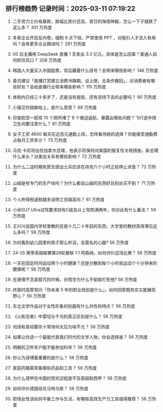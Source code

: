 
## 排行榜趋势 记录时间：2025-03-11 07:19:22
  
  1. 二手劳力士价格暴跌，跌幅比房价还高，昔日的保值神器，怎么一下子就跌了这么多？ 301 万热度
    
  2. 多家企业开启反内卷，强制 9 点下班、严禁使用 PPT ，对吸引人才流入有用吗？会有更多企业跟进吗？ 281 万热度
    
  3. 00 后主播用 DeepSeek 直播 1 天卖出 3.3 亿元，具体是怎么回事？普通人如何抓住风口？ 208 万热度
    
  4. 韩国人大量买入中国股票，背后藏着什么信号？会带来哪些影响？ 146 万热度
    
  5. 委员建议「直播打赏建立消费冷静期，设上限、无条件撤回」，对消费者有哪些好处？会给直播行业带来哪些影响？ 115 万热度
    
  6. 体制内已经三十多岁了，还是没有提拔，还有坚持下去的必要吗？ 90 万热度
    
  7. 小猫见你就躺地上，是什么意思？ 89 万热度
    
  8. 印度航空一航班 10 个厕所堵了 9 个被迫返航，暴露出哪些问题？飞行途中用卫生间要注意什么？ 81 万热度
    
  9. 女子工资 4600 每天花近百元通勤上班，怎样看待她的选择？你能接受通勤费占每月工资多少？ 73 万热度
    
  10. 马克·卡尼将出任加拿大总理，他表示将保持对美国的报复性关税措施，新总理什么来头？对美加关系有哪些影响？ 72 万热度
    
  11. 为什么二战时期有医生提出士兵应该在进攻六个小时之前停止进食？ 72 万热度
    
  12. 山姆是有专门的生产线吗？为什么都说山姆的东西好且别处买不到？ 71 万热度
    
  13. 个人所得税退税越多说明工资越高吗？ 61 万热度
    
  14. 小米SU7 Ultra试驾要求持有C级及以上驾照满两年，你对此有什么看法？ 59 万热度
    
  15. 王兴兴说国内学校里教的还是十几二十年前的东西，大学里的教材真得滞后这么多吗？ 59 万热度
    
  16. 为何看到幼儿园里的孩子那么听话，会莫名的心酸? 56 万热度
    
  17. 24-25 赛季英超联赛第28轮曼联 1:1 阿森纳，如何评价这场比赛？ 56 万热度
    
  18. 一天在固定时间运动两个小时健康？还是分散到每个小时我运动个十分钟来的健康呢？ 56 万热度
    
  19. 在唐僧不念紧箍咒的时候，孙悟空为什么不偷偷打死他? 56 万热度
    
  20. 终面时高管常问「你未来 5 年的职业规划是什么」，如何回答既务实又能展现野心？ 56 万热度
    
  21. 东北文学作品对于女性形象的刻画有什么共性和特点？ 56 万热度
    
  22. 《火影忍者》中雷切与千鸟的真正区别是什么？ 56 万热度
    
  23. 何进和袁绍要杀十常侍何太后为啥不允？ 56 万热度
    
  24. 如果让你选一个最能代表我们时代的文学人物，你会选择谁？ 56 万热度
    
  25. 明朝的卫所军户能不能参加科举？ 56 万热度
    
  26. 你认为读博最重要的是什么？ 56 万热度
    
  27. 家庭药箱需常备哪些药品和工具？ 56 万热度
    
  28. 为什么德甲在中国的受欢迎程度不及英超和西甲？ 56 万热度
    
  29. 如何评价德国球员马特乌斯？ 56 万热度
    
  30. 职场女性该如何平衡工作与生活，有哪些高效生产力工具值得推荐？ 56 万热度
    